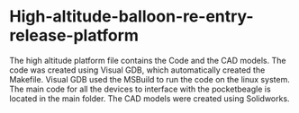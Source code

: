 # High-altitude-balloon-re-entry-release-platform
The high altitude platform file contains the Code and the CAD models.
The code was created using Visual GDB, which automatically created the Makefile. Visual GDB used the MSBuild to run the code on the linux system.
The main code for all the devices to interface with the pocketbeagle is located in the main folder.
The CAD models were created using Solidworks.
